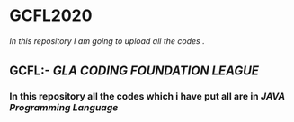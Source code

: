 # GCFL2020

###### In this repository I am going to upload all the codes .

## GCFL:- *GLA CODING FOUNDATION LEAGUE*

### In this repository all the codes which i have put all are in ***JAVA  Programming Language***
